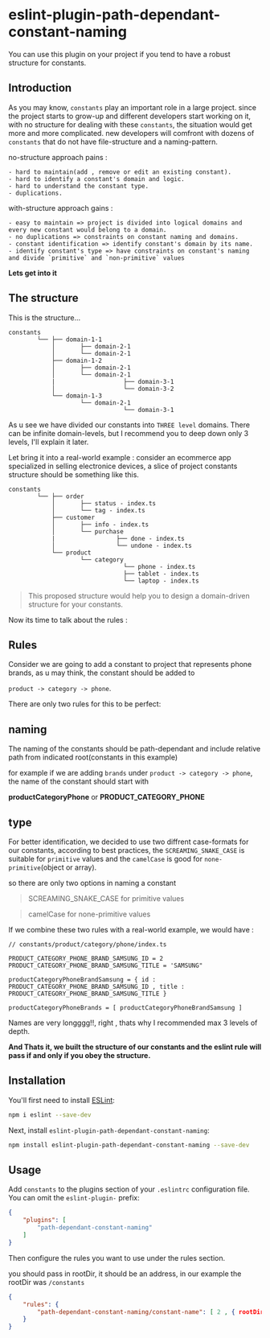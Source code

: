 # eslint-plugin-path-dependant-constant-naming

You can use this plugin on your project if you tend to have a robust structure for constants.

## Introduction
As you may know, `constants` play an important role in a large project.
since the project starts to grow-up and different developers start working on it, with no structure for dealing with these `constants`, the situation would get more and more complicated.
new developers will comfront with dozens of `constants` that do not have file-structure and a naming-pattern.

no-structure approach pains :

    - hard to maintain(add , remove or edit an existing constant).
    - hard to identify a constant's domain and logic.
    - hard to understand the constant type.
    - duplications.

with-structure approach gains : 

    - easy to maintain => project is divided into logical domains and every new constant would belong to a domain.
    - no duplications => constraints on constant naming and domains.
    - constant identification => identify constant's domain by its name.
    - identify constant's type => have constraints on constant's naming and divide `primitive` and `non-primitive` values

**Lets get into it**

## The structure

This is the structure...
```
constants
        └── ├── domain-1-1
            │       ├── domain-2-1
            │       └── domain-2-1
            ├── domain-1-2
            │       ├── domain-2-1
            │       └── domain-2-1
            |                   ├── domain-3-1
            │                   └── domain-3-2
            └── domain-1-3
                    └── domain-2-1
                                └── domain-3-1
```

As u see we have divided our constants into `THREE level` domains.
There can be infinite domain-levels, but I recommend you to deep down only 3 levels, I'll explain it later.

Let bring it into a real-world example :
consider an ecommerce app specialized in selling electronice devices, a slice of project constants structure should be something like this.
```
constants
        └── ├── order
            │       ├── status - index.ts
            │       └── tag - index.ts
            ├── customer
            │       ├── info - index.ts
            │       └── purchase
            |                 ├── done - index.ts
            │                 └── undone - index.ts
            └── product
                    └── category
                                └── phone - index.ts
                                ├── tablet - index.ts
                                └── laptop - index.ts
```

> This proposed structure would help you to design a domain-driven structure for your constants.

Now its time to talk about the rules :
## Rules

Consider we are going to add a constant to project that represents phone brands,
as u may think, the constant should be added to

`product -> category -> phone`.

There are only two rules for this to be perfect:
 
## naming
The naming of the constants should be path-dependant and include relative path from indicated root(constants in this example)

for example if we are adding `brands` under `product -> category -> phone`, the name of the constant should start with 

**productCategoryPhone**  or **PRODUCT_CATEGORY_PHONE**

## type
For better identification, we decided to use two diffrent case-formats for our constants, according to best practices, the `SCREAMING_SNAKE_CASE` is suitable for `primitive` values and the `camelCase` is good for `none-primitive`(object or array).

so there are only two options in naming a constant

  > SCREAMING_SNAKE_CASE for primitive values
  
  > camelCase for none-primitive values

If we combine these two rules with a real-world example, we would have :
```
// constants/product/category/phone/index.ts

PRODUCT_CATEGORY_PHONE_BRAND_SAMSUNG_ID = 2
PRODUCT_CATEGORY_PHONE_BRAND_SAMSUNG_TITLE = 'SAMSUNG"

productCategoryPhoneBrandSamsung = { id : PRODUCT_CATEGORY_PHONE_BRAND_SAMSUNG_ID , title : PRODUCT_CATEGORY_PHONE_BRAND_SAMSUNG_TITLE }

productCategoryPhoneBrands = [ productCategoryPhoneBrandSamsung ]
```
Names are very longggg!!, right , thats why I recommended max 3 levels of depth.

**And Thats it, we built the structure of our constants and the eslint rule will pass if and only if you obey the structure.**

## Installation

You'll first need to install [ESLint](https://eslint.org/):

```sh
npm i eslint --save-dev
```

Next, install `eslint-plugin-path-dependant-constant-naming`:

```sh
npm install eslint-plugin-path-dependant-constant-naming --save-dev
```

## Usage

Add `constants` to the plugins section of your `.eslintrc` configuration file. You can omit the `eslint-plugin-` prefix:

```json
{
    "plugins": [
        "path-dependant-constant-naming"
    ]
}
```


Then configure the rules you want to use under the rules section.

you should pass in rootDir, it should be an address, in our example the rootDir was `/constants`

```json
{
    "rules": {
        "path-dependant-constant-naming/constant-name": [ 2 , { rootDir : "/constants" } ]
    }
}
```


